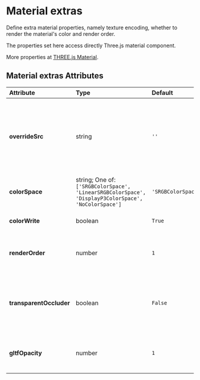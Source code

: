 
Material extras
===============


Define extra material properties, namely texture encoding, whether to render the material's color and render order.

The properties set here access directly Three.js material component. 

More properties at <a href='https://threejs.org/docs/#api/en/materials/Material'>THREE.js Material</a>.

Material extras Attributes
---------------------------

|Attribute|Type|Default|Description|Required|
| :--- | :--- | :--- | :--- | :--- |
|**overrideSrc**|string|```''```|Overrides the material source in all meshes of an object (e.g. a basic shape or a GLTF); Use, for example, to change the texture of a GLTF.|No|
|**colorSpace**|string; One of: ```['SRGBColorSpace', 'LinearSRGBColorSpace', 'DisplayP3ColorSpace', 'NoColorSpace']```|```'SRGBColorSpace'```|The material colorspace.|Yes|
|**colorWrite**|boolean|```True```|Whether to render the material's color.|No|
|**renderOrder**|number|```1```|Allows the default rendering order of scene graph objects to be overridden.|No|
|**transparentOccluder**|boolean|```False```|If `true`, will set `colorWrite=false` and `renderOrder=0` to make the material a transparent occluder.|No|
|**gltfOpacity**|number|```1```|Opacity value to apply to the model. 1 is fully opaque, 0 is fully transparent.|Yes|
